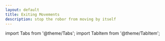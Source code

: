 ```yaml
---
layout: default
title: Exiting Movements
description: stop the robor from moving by itself
---
```

import Tabs from '@theme/Tabs';
import TabItem from '@theme/TabItem';